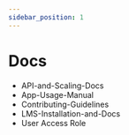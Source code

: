 ```yaml
---
sidebar_position: 1
---
```


# Docs

* API-and-Scaling-Docs
* App-Usage-Manual
* Contributing-Guidelines
* LMS-Installation-and-Docs
* User Access Role
